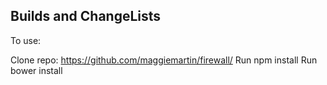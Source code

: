 
## Builds and ChangeLists

To use:

Clone repo: https://github.com/maggiemartin/firewall/
Run npm install
Run bower install

